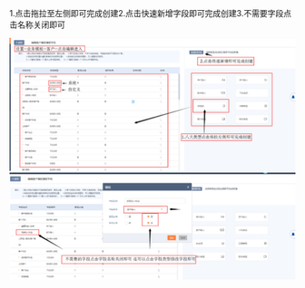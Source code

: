 1.点击拖拉至左侧即可完成创建2.点击快速新增字段即可完成创建3.不需要字段点击名称关闭即可

![](/assets/xtcshywmb2.1.png)![](/assets/xtcshywmb2.2.png)


